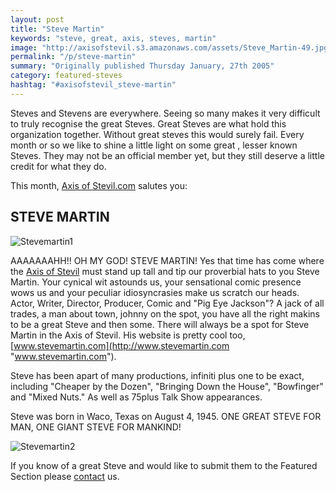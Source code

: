 ```yaml
---
layout: post
title: "Steve Martin"
keywords: "steve, great, axis, steves, martin"
image: "http://axisofstevil.s3.amazonaws.com/assets/Steve_Martin-49.jpg"
permalink: "/p/steve-martin"
summary: "Originally published Thursday January, 27th 2005"
category: featured-steves
hashtag: "#axisofstevil_steve-martin"
---
```


[id_1]: http://axisofstevil.s3.amazonaws.com/assets/Steve_Martin-49.jpg "Stevemartin1"[id_2]: http://axisofstevil.s3.amazonaws.com/assets/Steve_Martin-108.jpg "Stevemartin2"
Steves and Stevens are everywhere. Seeing so many makes it very difficult to truly recognise the great Steves. Great Steves are what hold this organization together. Without great steves this would surely fail. Every month or so we like to shine a little light on some great , lesser known Steves. They may not be an official member yet, but they still deserve a little credit for what they do.

This month, [Axis of Stevil.com](/ "Axis of Stevil.com") salutes you:

## STEVE MARTIN ##

![Stevemartin1][id_1]

AAAAAAAHH!! OH MY GOD! STEVE  MARTIN! Yes that time has come where the [Axis of Stevil](/ "Axis of Stevil") must stand up tall and tip our proverbial hats to you Steve Martin. Your cynical wit astounds us, your sensational comic presence wows us and your peculiar idiosyncrasies make us scratch our heads. Actor, Writer, Director, Producer, Comic and "Pig Eye Jackson"? A jack of all trades, a man about town, johnny on the spot, you have all the right makins to be a great Steve and then some. There will always be a spot for Steve Martin in the Axis of Stevil. His website is pretty cool too, [www.stevemartin.com](http://www.stevemartin.com "www.stevemartin.com").

Steve has been apart of many productions, infiniti plus one to be exact, including "Cheaper by the Dozen", "Bringing Down the House", "Bowfinger" and "Mixed Nuts." As well as 75plus Talk Show appearances.

Steve was born in Waco, Texas on August 4, 1945. ONE GREAT STEVE FOR MAN, ONE GIANT STEVE FOR MANKIND!

![Stevemartin2][id_2]

If you know of a great Steve and would like to submit them to the Featured Section please [contact](/contact) us.
